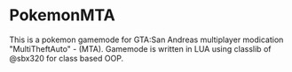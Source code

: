 # PokemonMTA

This is a pokemon gamemode for GTA:San Andreas multiplayer modication "MultiTheftAuto"  - (MTA). Gamemode is written in LUA using classlib of @sbx320 for class based OOP.